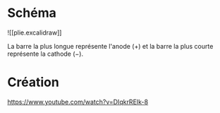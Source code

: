 # Schéma
![[plie.excalidraw]]

La barre la plus longue représente l'anode ($+$) et la barre la plus courte représente la cathode ($-$).
# Création
https://www.youtube.com/watch?v=DIqkrREIk-8